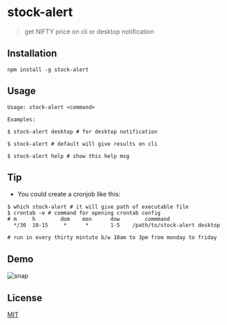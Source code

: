 # stock-alert
> get NIFTY price on cli or desktop notification

## Installation
```
npm install -g stock-alert
```
## Usage
```
Usage: stock-alert <command>

Examples:

$ stock-alert desktop # for desktop notification

$ stock-alert # default will give results on cli

$ stock-alert help # show this help msg
```
## Tip
 * You could create a cronjob like this:

```
$ which stock-alert # it will give path of executable file
$ crontab -e # command for opening crontab config
# m     h        dom    mon      dow        commmand
  */30  10-15     *      *       1-5    /path/to/stock-alert desktop

# run in every thirty mintute b/w 10am to 3pm from monday to friday
```
## Demo
![snap](https://i.imgur.com/UXEN5UC.png)
## License
[MIT](https://github.com/prdpx7/stock-alert/blob/master/LICENSE)